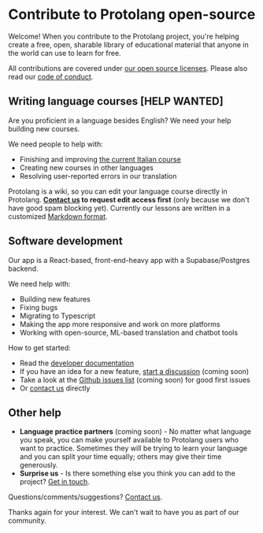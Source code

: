 # Contribute to Protolang open-source

Welcome! When you contribute to the Protolang project, you're helping create a free, open, sharable library of educational material that anyone in the world can use to learn for free.

All contributions are covered under [our open source licenses](https://protolang.com/open-source/). Please also read our [code of conduct](https://github.com/sampl/protolang/blob/main/conduct.md).

## Writing language courses [HELP WANTED]

Are you proficient in a language besides English? We need your help building new courses.

We need people to help with:

- Finishing and improving [the current Italian course](https://protolang.com/contact/)
- Creating new courses in other languages
- Resolving user-reported errors in our translation

Protolang is a wiki, so you can edit your language course directly in Protolang. **[Contact us](https://protolang.com/contact) to request edit access first** (only because we don't have good spam blocking yet). Currently our lessons are written in a customized [Markdown format](https://www.markdownguide.org/basic-syntax/).

## Software development

Our app is a React-based, front-end-heavy app with a Supabase/Postgres backend.

We need help with:

- Building new features
- Fixing bugs
- Migrating to Typescript
- Making the app more responsive and work on more platforms
- Working with open-source, ML-based translation and chatbot tools

How to get started:

- Read the [developer documentation](https://github.com/sampl/protolang/blob/main/developers.md)
- If you have an idea for a new feature, [start a discussion](https://github.com/sampl/protolang/discussions) (coming soon)
- Take a look at the [Github issues list](https://github.com/sampl/protolang/issues) (coming soon) for good first issues
- Or [contact us](https://protolang.com/contact/) directly

## Other help

- **Language practice partners** (coming soon) - No matter what language you speak, you can make yourself available to Protolang users who want to practice. Sometimes they will be trying to learn your language and you can split your time equally; others may give their time generously.
- **Surprise us** - Is there something else you think you can add to the project? [Get in touch](https://protolang.com/contact/).

Questions/comments/suggestions? [Contact us](https://protolang.com/contact/).

Thanks again for your interest. We can't wait to have you as part of our community.
